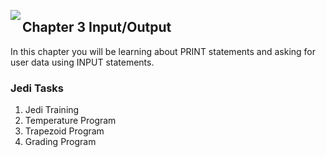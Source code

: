 <img align="left" src="http://hermonswebsites.com/Classes/CS/python.png"><H2>Chapter 3 Input/Output</H2>

In this chapter you will be learning about PRINT statements and asking for user data using INPUT statements. 


<h3>Jedi Tasks</h3>
<ol>
   <li>Jedi Training</li>
  <li>Temperature Program</li>
  <li>Trapezoid Program</li>
  <li>Grading Program</li>
  </ol>
